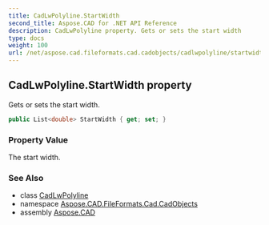 ```yaml
---
title: CadLwPolyline.StartWidth
second_title: Aspose.CAD for .NET API Reference
description: CadLwPolyline property. Gets or sets the start width
type: docs
weight: 100
url: /net/aspose.cad.fileformats.cad.cadobjects/cadlwpolyline/startwidth/
---
```

## CadLwPolyline.StartWidth property

Gets or sets the start width.

```csharp
public List<double> StartWidth { get; set; }
```

### Property Value

The start width.

### See Also

* class [CadLwPolyline](../)
* namespace [Aspose.CAD.FileFormats.Cad.CadObjects](../../cadlwpolyline/)
* assembly [Aspose.CAD](../../../)


